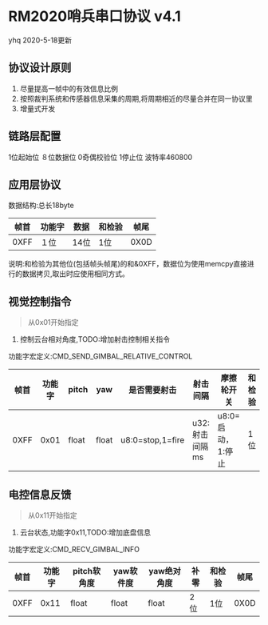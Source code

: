 # RM2020哨兵串口协议 v4.1

yhq 2020-5-18更新

## 协议设计原则

1. 尽量提高一帧中的有效信息比例
2. 按照裁判系统和传感器信息采集的周期,将周期相近的尽量合并在同一协议里
3. 增量式开发

## 链路层配置

1位起始位 ８位数据位 0奇偶校验位 1停止位 波特率460800

## 应用层协议

数据结构:总长18byte

| 帧首 | 功能字 | 数据 | 和检验 | 帧尾 |
| ---- | ------ | ---- | ------ | ---- |
| 0XFF | １位   | 14位 | 1位    | 0X0D |

说明:和检验为其他位(包括帧头帧尾)的和&0XFF，数据位为使用memcpy直接进行的数据拷贝,取出时应使用相同方式。

## 视觉控制指令

> 从0x01开始指定

1. 控制云台相对角度,TODO:增加射击控制相关指令

功能字宏定义:CMD_SEND_GIMBAL_RELATIVE_CONTROL

| 帧首 | 功能字 | pitch | yaw |是否需要射击|射击间隔|摩擦轮开关| 和检验 | 帧尾 |
| ---- | ------ | ----- | ----- | ---- | ---- |---- | ----- | ------ |
| 0XFF | 0x01   | float | float|u8:0=stop,1=fire|u32:射击间隔ms| u8:0=启动，1:停止 | 1位    | 0X0D |

## 电控信息反馈

> 从0x11开始指定

1. 云台状态,功能字0x11,TODO:增加底盘信息

功能字宏定义:CMD_RECV_GIMBAL_INFO

| 帧首 | 功能字 | pitch软角度 | yaw软件度 | yaw绝对角度 | 补零 | 和检验 | 帧尾 |
| ---- | ------ | ----------- | --------- | ----------- | ---- | ------ | ---- |
| 0XFF | 0x11   |float       | float     | float       | 2位  | 1位    | 0X0D |